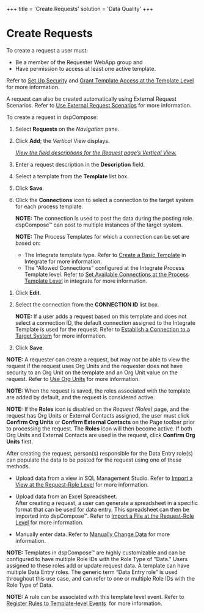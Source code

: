 +++
title = 'Create Requests'
solution = 'Data Quality'
+++

# Create Requests

To create a request a user must:

  - Be a member of the Requester WebApp group and
  - Have permission to access at least one active template.

Refer to [Set Up Security](../Config/Set_Up_Security) and [Grant
Template Access at the Template
Level](Add_Users_to_Templates#Grant_Template_Access_at_the_Template_Level)
for more information.

A request can also be created automatically using External Request
Scenarios. Refer to [Use External Request
Scenarios](Use_External_Request_Scenarios) for more information.

To create a request in dspCompose:

1.  Select **Requests** on the *Navigation* pane.

2.  Click **Add**; the *Vertical* View displays.
    
    *[View the field descriptions for the Request page’s Vertical
    View.](../Page_Desc/Request_H)*

3.  Enter a request description in the **Description** field.

4.  Select a template from the **Template** list box.

5.  Click **Save**.

6.  Click the **Connections** icon to select a connection to the target
    system for each process template.
    
    **NOTE:** The connection is used to post the data during the posting
    role. dspCompose™ can post to multiple instances of the target
    system.
    
    **NOTE:** The Process Templates for which a connection can be set
    are based on:
    
      - The Integrate template type. Refer to [Create a Basic
        Template](../../../Platform/Integrate/Use_Cases/Create_a_Basic_Template)
        in Integrate for more information.
      - The "Allowed Connections" configured at the Integrate Process
        Template level. Refer to [Set Available Connections at the
        Process Template
        Level](../../../Platform/Integrate/Use_Cases/Set_Connections_at_the_Process_Template_Level)
        in integrate for more information.

<!-- end list -->

1.  Click **Edit**.

2.  Select the connection from the **CONNECTION ID** list box.
    
    **NOTE:** If a user adds a request based on this template and does
    not select a connection ID, the default connection assigned to the
    Integrate Template is used for the request. Refer to [Establish a
    Connection to a Target
    System](../../../Platform/Common/Use_Cases/Establish_a_Connection_to_a_target_system_Overview)
    for more information.

3.  Click **Save**.

**NOTE:** A requester can create a request, but may not be able to view
the request if the request uses Org Units and the requester does not
have security to an Org Unit on the template and an Org Unit value on
the request. Refer to [Use Org Units](Use_Org_Units) for more
information.

**NOTE:** When the request is saved, the roles associated with the
template are added by default, and the request is considered active.

**NOTE:** If the **Roles** icon is disabled on the *Request (Roles)*
page, and the request has Org Units or External Contacts assigned, the
user must click **Confirm Org Units** or **Confirm External Contacts**
on the Page toolbar prior to processing the request. The **Roles** icon
will then become active. If both Org Units and External Contacts are
used in the request, click **Confirm Org Units** first.

After creating the request, person(s) responsible for the Data Entry
role(s) can populate the data to be posted for the request using one of
these methods.

  - Upload data from a view in SQL Management Studio. Refer to [Import a
    View at the Request-Role
    Level](Import_a_View_at_the_Request%20Role_Level) for more
    information.

  - Upload data from an Excel Spreadsheet.  
    After creating a request, a user can generate a spreadsheet in a
    specific format that can be used for data entry. This spreadsheet
    can then be imported into dspCompose™. Refer to [Import a File at
    the Request-Role
    Level](Import_a_File_at_the_Request%20Role_Level) for more
    information.

  - Manually enter data. Refer to [Manually Change
    Data](Enter_Data_for_a_Request#Manually_Change_Data) for more
    information.

**NOTE:** Templates in dspCompose™ are highly customizable and can be
configured to have multiple Role IDs with the Role Type of "Data." Users
assigned to these roles add or update request data. A template can have
multiple Data Entry roles. The generic term “Data Entry role” is used
throughout this use case, and can refer to one or multiple Role IDs with
the Role Type of Data.

**NOTE:** A rule can be associated with this template level event. Refer
to [Register Rules to Template-level
Events](Register_Rules_to_Template%20level_Events)  for more
information.
